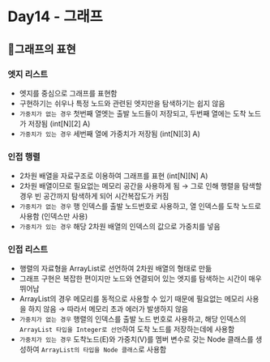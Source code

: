 # Day14 - 그래프
## 📌그래프의 표현
### 엣지 리스트
- 엣지를 중심으로 그래프를 표현함
- 구현하기는 쉬우나 특정 노드와 관련된 엣지만을 탐색하기는 쉽지 않음
- `가중치가 없는 경우` 첫번째 열엣는 출발 노드들이 저장되고, 두번째 열에는 도착 노드가 저장됨 (int[N][2] A)
- `가중치가 있는 경우` 세번째 열에 가중치가 저장됨 (int[N][3] A)

### 인접 행렬
- 2차원 배열을 자료구조로 이용하여 그래프를 표현 (int[N][N] A)
- 2차원 배열이므로 필요없는 메모리 공간을 사용하게 됨 → 그로 인해 행렬을 탐색할 경우 빈 공간까지 탐색하게 되어 시간복잡도가 커짐
- `가중치가 없는 경우` 행 인덱스를 출발 노드번호로 사용하고, 열 인덱스를 도착 노드로 사용함 (인덱스만 사용)
- `가중치가 있는 경우` 해당 2차원 배열의 인덱스의 값으로 가중치를 넣음

### 인접 리스트
- 행렬의 자료형을 ArrayList로 선언하여 2차원 배열의 형태로 만듦
- 그래프 구현은 복잡한 편이지만 노드와 연결되어 있는 엣지를 탐색하는 시간이 매우 뛰어남
- ArrayList의 경우 메모리를 동적으로 사용할 수 있기 때문에 필요없는 메모리 사용을 하지 않음 → 따라서 메모리 초과 에러가 발생하지 않음
- `가중치가 없는 경우` 행렬의 인덱스를 출발 노드 번호로 사용하고, 해당 인덱스의 `ArrayList 타입을 Integer로 선언`하여 도착 노드를 저장하는데에 사용함
- `가중치가 있는 경우` 도착노드(E)와 가중치(V)를 멤버 변수로 갖는 Node 클래스를 생성하여 `ArrayList의 타입을 Node 클래스`로 사용함
